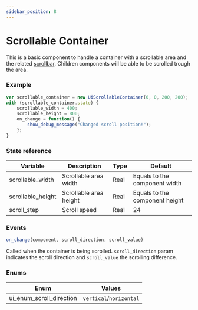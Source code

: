 ```yaml
---
sidebar_position: 8
---
```


# Scrollable Container

This is a basic component to handle a container with a scrollable area and the related [scrollbar](/docs/components/scrollbar).
Children components will be able to be scrolled trough the area.

### Example

```js
var scrollable_container = new UiScrollableContainer(0, 0, 200, 200);
with (scrollable_container.state) {
	scrollable_width = 400;
	scrollable_height = 800;
	on_change = function() {
		show_debug_message("Changed scroll position!");
	};
}
```

### State reference

| Variable          | Description                          | Type   | Default                        |
|-------------------|--------------------------------------|--------|--------------------------------|
| scrollable_width  | Scrollable area width                | Real   | Equals to the component width  |
| scrollable_height | Scrollable area height               | Real   | Equals to the component height |
| scroll_step       | Scroll speed                         | Real   | 24                             |

### Events

```js
on_change(component, scroll_direction, scroll_value)
```

Called when the container is being scrolled. `scroll_direction` param indicates the scroll direction and `scroll_value` the scrolling difference.

### Enums

| Enum                      | Values                  |
|---------------------------|-------------------------|
| ui_enum_scroll_direction | `vertical`/`horizontal` |
